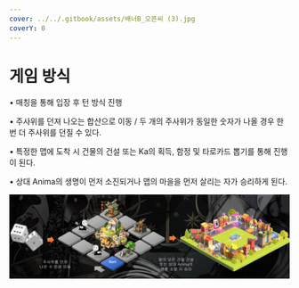 ```yaml
---
cover: ../../.gitbook/assets/배너B_오픈씨 (3).jpg
coverY: 0
---
```


# 게임 방식

• 매칭을 통해 입장 후 턴 방식 진행&#x20;

• 주사위를 던져 나오는 합산으로 이동 / 두 개의 주사위가 동일한 숫자가 나올 경우 한 번 더 주사위를 던질 수 있다.&#x20;

• 특정한 맵에 도착 시 건물의 건설 또는 Ka의 획득, 함정 및 타로카드 뽑기를 통해 진행이 된다.&#x20;

• 상대 Anima의 생명이 먼저 소진되거나 맵의 마을을 먼저 살리는 자가 승리하게 된다.

![](../../.gitbook/assets/주사위.png)
